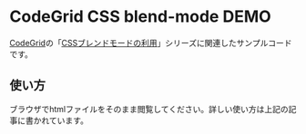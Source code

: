# CodeGrid CSS blend-mode DEMO

[CodeGrid](https://app.codegrid.net/)の「[CSSブレンドモードの利用](https://app.codegrid.net/series/2016-pxg3-hero-area)」シリーズに関連したサンプルコードです。

## 使い方

ブラウザでhtmlファイルをそのまま閲覧してください。詳しい使い方は上記の記事に書かれています。
